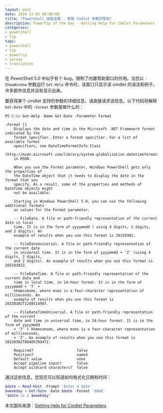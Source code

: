 ```yaml
---
layout: post
date: 2016-11-03 00:00:00
title: "PowerShell 技能连载 - 获取 Cmdlet 参数的帮助"
description: PowerTip of the Day - Getting Help for Cmdlet Parameters
categories:
- powershell
- tip
tags:
- powershell
- tip
- powertip
- series
- translation
---
```

在 PowerShell 5.0 中似乎有个 bug，限制了内置帮助窗口的作用。当您以 `-ShowWindow` 参数运行 `Get-Help` 命令时，该窗口只显示该 cmdlet 的语法和例子。许多额外信息并没有显示出来。

要获得某个 cmdlet 支持的参数的详细信息，请直接请求该信息。以下代码将解释 `Get-Date` 中的 `-Format` 参数是做什么的：

    PS C:\> Get-Help -Name Get-Date -Parameter Format 
    
    -Format []
        Displays the date and time in the Microsoft .NET Framework format indicated by the 
        format specifier. Enter a format specifier. For a list of available format 
        specifiers, see DateTimeFormatInfo Class 
        (http://msdn.microsoft.com/library/system.globalization.datetimeformatinfo.aspx) 
        in MSDN.
        
        When you use the Format parameter, Windows PowerShell gets only the properties of 
        the DateTime object that it needs to display the date in the format that you 
        specify. As a result, some of the properties and methods of DateTime objects might 
        not be available.
        
        Starting in Windows PowerShell 5.0, you can use the following additional formats 
        as values for the Format parameter.
        
        -- FileDate. A file or path-friendly representation of the current date in local 
        time. It is in the form of yyyymmdd ( using 4 digits, 2 digits, and 2 digits). An 
        example of results when you use this format is 20150302.
        
        -- FileDateUniversal. A file or path-friendly representation of the current date 
        in universal time. It is in the form of yyyymmdd + 'Z' (using 4 digits, 2 digits, 
        and 2 digits). An example of results when you use this format is 20150302Z.
        
        -- FileDateTime. A file or path-friendly representation of the current date and 
        time in local time, in 24-hour format. It is in the form of yyyymmdd + 'T' + 
        hhmmssmsms, where msms is a four-character representation of milliseconds. An 
        example of results when you use this format is 20150302T1240514987.
        
        -- FileDateTimeUniversal. A file or path-friendly representation of the current 
        date and time in universal time, in 24-hour format. It is in the form of yyyymmdd 
        + 'T' + hhmmssmsms, where msms is a four-character representation of milliseconds, 
        + 'Z'. An example of results when you use this format is 20150302T0840539947Z.
        
        Required?                    false
        Position?                    named
        Default value                none
        Accept pipeline input?       false
        Accept wildcard characters?  false

通过这些信息，您现在可以知道如何格式化日期和时间：

```powershell
$date = Read-Host -Prompt 'Enter a date'
$weekday = Get-Date -Date $date -Format 'dddd'
"$date is a $weekday"
```

<!--more-->
本文国际来源：[Getting Help for Cmdlet Parameters](http://community.idera.com/powershell/powertips/b/tips/posts/getting-help-for-cmdlet-parameters)
